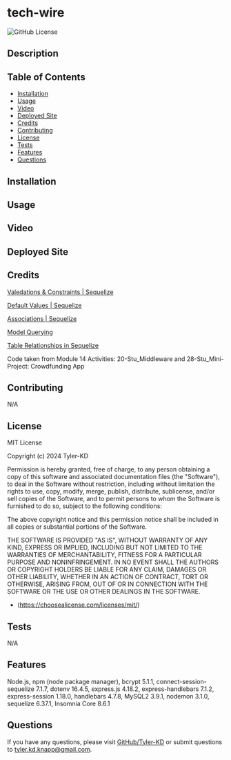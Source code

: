 # tech-wire

![GitHub License](https://img.shields.io/badge/license-MIT-default.svg)

## Description



## Table of Contents

* [Installation](#installation)
* [Usage](#usage)
* [Video](#video)
* [Deployed Site](#deployed-site)
* [Credits](#credits)
* [Contributing](#contributing)
* [License](#license)
* [Tests](#tests)
* [Features](#features)
* [Questions](#questions)

## Installation



## Usage



## Video



## Deployed Site



## Credits

[Valedations & Constraints | Sequelize](https://sequelize.org/docs/v6/core-concepts/validations-and-constraints/)

[Default Values | Sequelize](https://sequelize.org/docs/v6/core-concepts/model-basics/#default-values)

[Associations | Sequelize](https://sequelize.org/docs/v6/core-concepts/assocs/)

[Model Querying](https://sequelize.org/docs/v6/core-concepts/model-querying-basics/)

[Table Relationships in Sequelize](https://levelup.gitconnected.com/table-relationships-in-sequelize-2e2533580c2a)

Code taken from Module 14 Activities: 20-Stu_Middleware and 28-Stu_Mini-Project: Crowdfunding App

## Contributing

N/A

## License

MIT License

Copyright (c) 2024 Tyler-KD

Permission is hereby granted, free of charge, to any person obtaining a copy
of this software and associated documentation files (the "Software"), to deal
in the Software without restriction, including without limitation the rights
to use, copy, modify, merge, publish, distribute, sublicense, and/or sell
copies of the Software, and to permit persons to whom the Software is
furnished to do so, subject to the following conditions:

The above copyright notice and this permission notice shall be included in all
copies or substantial portions of the Software.

THE SOFTWARE IS PROVIDED "AS IS", WITHOUT WARRANTY OF ANY KIND, EXPRESS OR
IMPLIED, INCLUDING BUT NOT LIMITED TO THE WARRANTIES OF MERCHANTABILITY,
FITNESS FOR A PARTICULAR PURPOSE AND NONINFRINGEMENT. IN NO EVENT SHALL THE
AUTHORS OR COPYRIGHT HOLDERS BE LIABLE FOR ANY CLAIM, DAMAGES OR OTHER
LIABILITY, WHETHER IN AN ACTION OF CONTRACT, TORT OR OTHERWISE, ARISING FROM,
OUT OF OR IN CONNECTION WITH THE SOFTWARE OR THE USE OR OTHER DEALINGS IN THE
SOFTWARE.

* (https://choosealicense.com/licenses/mit/)

## Tests

N/A

## Features

Node.js, npm (node package manager), bcrypt 5.1.1, connect-session-sequelize 7.1.7, dotenv 16.4.5, express.js 4.18.2, express-handlebars 7.1.2, express-session 1.18.0, handlebars 4.7.8, MySQL2 3.9.1, nodemon 3.1.0, sequelize 6.37.1, Insomnia Core 8.6.1

## Questions

If you have any questions, please visit [GitHub/Tyler-KD](https://github.com/Tyler-KD) or submit questions to tyler.kd.knapp@gmail.com.